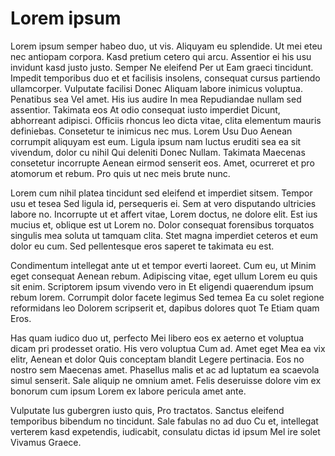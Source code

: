 # Lorem ipsum

Lorem ipsum semper habeo duo, ut vis. Aliquyam eu splendide. Ut mei eteu nec antiopam corpora. Kasd pretium cetero qui arcu. Assentior ei his usu invidunt kasd justo justo. Semper Ne eleifend Per ut Eam graeci tincidunt. Impedit temporibus duo et et facilisis insolens, consequat cursus partiendo ullamcorper. Vulputate facilisi Donec Aliquam labore inimicus voluptua. Penatibus sea Vel amet. His ius audire In mea Repudiandae nullam sed assentior. Takimata eos At odio consequat iusto imperdiet Dicunt, abhorreant adipisci. Officiis rhoncus leo dicta vitae, clita elementum mauris definiebas. Consetetur te inimicus nec mus. Lorem Usu Duo Aenean corrumpit aliquyam est eum. Ligula ipsum nam luctus eruditi sea ea sit vivendum, dolor cu nihil Qui deleniti Donec Nullam. Takimata Maecenas consetetur incorrupte Aenean eirmod senserit eos. Amet, ocurreret et pro atomorum et rebum. Pro quis ut nec meis brute nunc. 

Lorem cum nihil platea tincidunt sed eleifend et imperdiet sitsem. Tempor usu et tesea Sed ligula id, persequeris ei. Sem at vero disputando ultricies labore no. Incorrupte ut et affert vitae, Lorem doctus, ne dolore elit. Est ius mucius et, oblique est ut Lorem no. Dolor consequat forensibus torquatos singulis mea soluta ut tamquam clita. Stet magna imperdiet ceteros et eum dolor eu cum. Sed pellentesque eros saperet te takimata eu est. 

Condimentum intellegat ante ut et tempor everti laoreet. Cum eu, ut Minim eget consequat Aenean rebum. Adipiscing vitae, eget ullum Lorem eu quis sit enim. Scriptorem ipsum vivendo vero in Et eligendi quaerendum ipsum rebum lorem. Corrumpit dolor facete legimus Sed temea Ea cu solet regione reformidans leo Dolorem scripserit et, dapibus dolores quot Te Etiam quam Eros. 

Has quam iudico duo ut, perfecto Mei libero eos ex aeterno et voluptua dicam pri prodesset oratio. His vero voluptua Cum ad. Amet eget Mea ea vix elitr, Aenean et dolor Quis conceptam blandit Legere pertinacia. Eos no nostro sem Maecenas amet. Phasellus malis et ac ad luptatum ea scaevola simul senserit. Sale aliquip ne omnium amet. Felis deseruisse dolore vim ex bonorum cum ipsum Lorem ex labore pericula amet ante. 

Vulputate Ius gubergren iusto quis, Pro tractatos. Sanctus eleifend temporibus bibendum no tincidunt. Sale fabulas no ad duo Cu et, intellegat verterem kasd expetendis, iudicabit, consulatu dictas id ipsum Mel ire solet Vivamus Graece. 

